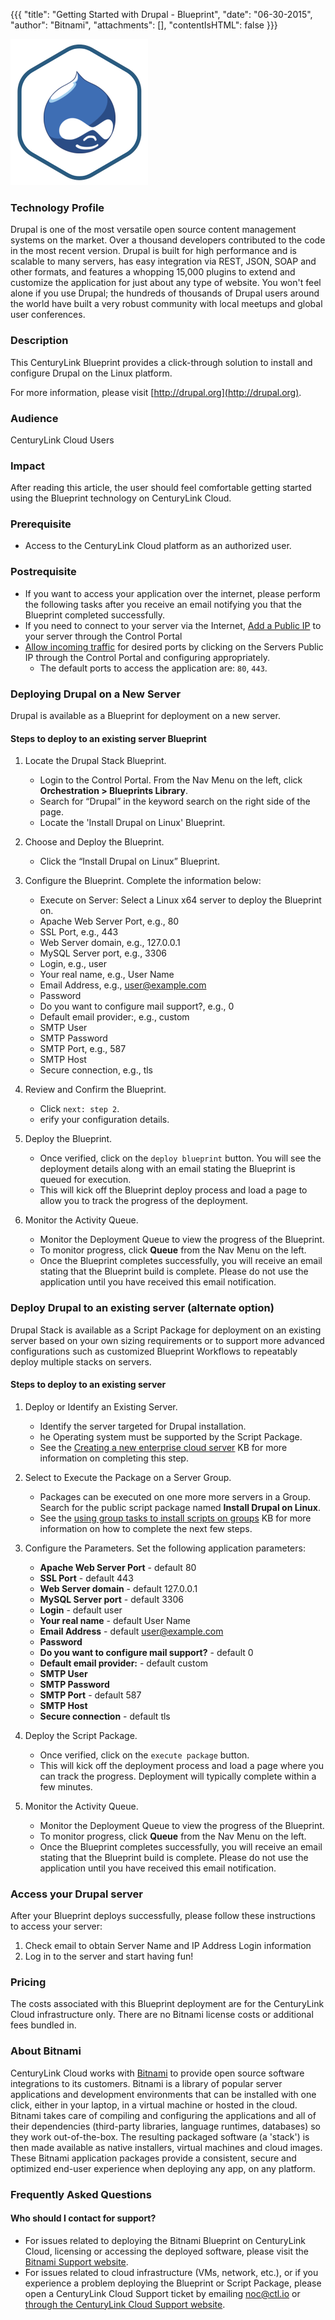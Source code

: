 {{{
  "title": "Getting Started with Drupal - Blueprint",
  "date": "06-30-2015",
  "author": "Bitnami",
  "attachments": [],
  "contentIsHTML": false
}}}

![Drupal Logo](../../images/drupal-stack-logo.png)

### Technology Profile
Drupal is one of the most versatile open source content management systems on the market. Over a thousand developers contributed to the code in the most recent version. Drupal is built for high performance and is scalable to many servers, has easy integration via REST, JSON, SOAP and other formats, and features a whopping 15,000 plugins to extend and customize the application for just about any type of website. You won't feel alone if you use Drupal; the hundreds of thousands of Drupal users around the world have built a very robust community with local meetups and global user conferences.

### Description
This CenturyLink Blueprint provides a click-through solution to install and configure Drupal on the Linux platform.

For more information, please visit [http://drupal.org](http://drupal.org).

### Audience
CenturyLink Cloud Users

### Impact
After reading this article, the user should feel comfortable getting started using the Blueprint technology on CenturyLink Cloud.

### Prerequisite
* Access to the CenturyLink Cloud platform as an authorized user.

### Postrequisite
* If you want to access your application over the internet, please perform the following tasks after you receive an email notifying you that the Blueprint completed successfully.
* If you need to connect to your server via the Internet, [Add a Public IP](../../Network/how-to-add-public-ip-to-virtual-machine.md) to your server through the Control Portal
* [Allow incoming traffic](../../Network/how-to-add-public-ip-to-virtual-machine.md) for desired ports by clicking on the Servers Public IP through the Control Portal and configuring appropriately.
   * The default ports to access the application are: `80`, `443`.

### Deploying Drupal on a New Server
Drupal is available as a Blueprint for deployment on a new server.

#### Steps to deploy to an existing server Blueprint
1. Locate the Drupal Stack Blueprint.
   * Login to the Control Portal. From the Nav Menu on the left, click **Orchestration > Blueprints Library**.
   * Search for “Drupal” in the keyword search on the right side of the page.
   * Locate the 'Install Drupal on Linux' Blueprint.

2. Choose and Deploy the Blueprint.
   * Click the “Install Drupal on Linux” Blueprint.

3. Configure the Blueprint.
   Complete the information below:

   * Execute on Server: Select a Linux x64 server to deploy the Blueprint on.
   * Apache Web Server Port, e.g., 80
   * SSL Port, e.g., 443
   * Web Server domain, e.g., 127.0.0.1
   * MySQL Server port, e.g., 3306
   * Login, e.g., user
   * Your real name, e.g., User Name
   * Email Address, e.g., user@example.com
   * Password
   * Do you want to configure mail support?, e.g., 0
   * Default email provider:, e.g., custom
   * SMTP User
   * SMTP Password
   * SMTP Port, e.g., 587
   * SMTP Host
   * Secure connection, e.g., tls

4. Review and Confirm the Blueprint.
   * Click `next: step 2`.
   * erify your configuration details.

5. Deploy the Blueprint.
   * Once verified, click on the `deploy blueprint` button. You will see the deployment details along with an email stating the Blueprint is queued for execution.
   * This will kick off the Blueprint deploy process and load a page to allow you to track the progress of the deployment.

6. Monitor the Activity Queue.
   * Monitor the Deployment Queue to view the progress of the Blueprint.
   * To monitor progress, click **Queue** from the Nav Menu on the left.
   * Once the Blueprint completes successfully, you will receive an email stating that the Blueprint build is complete. Please do not use the application until you have received this email notification.

### Deploy Drupal to an existing server (alternate option)
Drupal Stack is available as a Script Package for deployment on an existing server based on your own sizing requirements or to support more advanced configurations such as customized Blueprint Workflows to repeatably deploy multiple stacks on servers.

#### Steps to deploy to an existing server
1. Deploy or Identify an Existing Server.
   * Identify the server targeted for Drupal installation.
   * he Operating system must be supported by the Script Package.
   * See the [Creating a new enterprise cloud server](../../Servers/creating-a-new-enterprise-cloud-server.md) KB for more information on completing this step.

2. Select to Execute the Package on a Server Group.
   * Packages can be executed on one more more servers in a Group. Search for the public script package named **Install Drupal on Linux**.
   * See the [using group tasks to install scripts on groups](../../Servers/using-group-tasks-to-install-software-and-run-scripts-on-groups.md) KB for more information on how to complete the next few steps.

3. Configure the Parameters.
   Set the following application parameters:

   * **Apache Web Server Port** - default 80
   * **SSL Port** - default 443
   * **Web Server domain** - default 127.0.0.1
   * **MySQL Server port** - default 3306
   * **Login** - default user
   * **Your real name** - default User Name
   * **Email Address** - default user@example.com
   * **Password**
   * **Do you want to configure mail support?** - default 0
   * **Default email provider:** - default custom
   * **SMTP User**
   * **SMTP Password**
   * **SMTP Port** - default 587
   * **SMTP Host**
   * **Secure connection** - default tls

4. Deploy the Script Package.
   * Once verified, click on the `execute package` button.
   * This will kick off the deployment process and load a page where you can track the progress. Deployment will typically complete within a few minutes.

5. Monitor the Activity Queue.
   * Monitor the Deployment Queue to view the progress of the Blueprint.
   * To monitor progress, click **Queue** from the Nav Menu on the left.
   * Once the Blueprint completes successfully, you will receive an email stating that the Blueprint build is complete. Please do not use the application until you have received this email notification.

### Access your Drupal server
After your Blueprint deploys successfully, please follow these instructions to access your server:
1. Check email to obtain Server Name and IP Address Login information
2. Log in to the server and start having fun!

### Pricing
The costs associated with this Blueprint deployment are for the CenturyLink Cloud infrastructure only. There are no Bitnami license costs or additional fees bundled in.

### About Bitnami
CenturyLink Cloud works with [Bitnami](http://www.bitnami.com) to provide open source software integrations to its customers. Bitnami is a library of popular server applications and development environments that can be installed with one click, either in your laptop, in a virtual machine or hosted in the cloud. Bitnami takes care of compiling and configuring the applications and all of their dependencies (third-party libraries, language runtimes, databases) so they work out-of-the-box. The resulting packaged software (a 'stack') is then made available as native installers, virtual machines and cloud images. These Bitnami application packages provide a consistent, secure and optimized end-user experience when deploying any app, on any platform.

### Frequently Asked Questions

#### Who should I contact for support?
* For issues related to deploying the Bitnami Blueprint on CenturyLink Cloud, licensing or accessing the deployed software, please visit the [Bitnami Support website](http://www.bitnami.com/support).
* For issues related to cloud infrastructure (VMs, network, etc.), or if you experience a problem deploying the Blueprint or Script Package, please open a CenturyLink Cloud Support ticket by emailing [noc@ctl.io](mailto:noc@ctl.io) or [through the CenturyLink Cloud Support website](https://t3n.zendesk.com/tickets/new).
